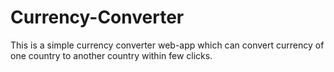 # Currency-Converter
This is a simple currency converter web-app which can convert currency of one country to another country within few clicks.
